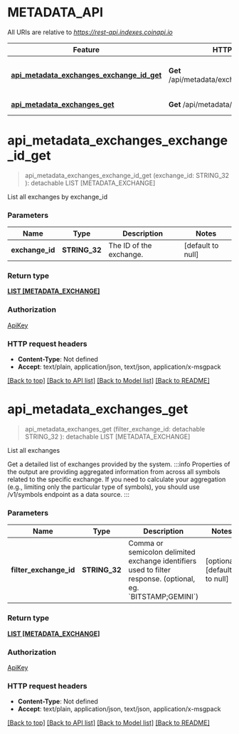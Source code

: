 # METADATA_API

All URIs are relative to *https://rest-api.indexes.coinapi.io*

Feature | HTTP request | Description
------------- | ------------- | -------------
[**api_metadata_exchanges_exchange_id_get**](METADATA_API.md#api_metadata_exchanges_exchange_id_get) | **Get** /api/metadata/exchanges/{exchange_id} | List all exchanges by exchange_id
[**api_metadata_exchanges_get**](METADATA_API.md#api_metadata_exchanges_get) | **Get** /api/metadata/exchanges | List all exchanges


# **api_metadata_exchanges_exchange_id_get**
> api_metadata_exchanges_exchange_id_get (exchange_id: STRING_32 ): detachable LIST [METADATA_EXCHANGE]


List all exchanges by exchange_id


### Parameters

Name | Type | Description  | Notes
------------- | ------------- | ------------- | -------------
 **exchange_id** | **STRING_32**| The ID of the exchange. | [default to null]

### Return type

[**LIST [METADATA_EXCHANGE]**](Metadata.Exchange.md)

### Authorization

[ApiKey](../README.md#ApiKey)

### HTTP request headers

 - **Content-Type**: Not defined
 - **Accept**: text/plain, application/json, text/json, application/x-msgpack

[[Back to top]](#) [[Back to API list]](../README.md#documentation-for-api-endpoints) [[Back to Model list]](../README.md#documentation-for-models) [[Back to README]](../README.md)

# **api_metadata_exchanges_get**
> api_metadata_exchanges_get (filter_exchange_id:  detachable STRING_32 ): detachable LIST [METADATA_EXCHANGE]


List all exchanges

Get a detailed list of exchanges provided by the system.                :::info  Properties of the output are providing aggregated information from across all symbols related to the specific exchange. If you need to calculate your aggregation (e.g., limiting only the particular type of symbols), you should use /v1/symbols endpoint as a data source.  :::


### Parameters

Name | Type | Description  | Notes
------------- | ------------- | ------------- | -------------
 **filter_exchange_id** | **STRING_32**| Comma or semicolon delimited exchange identifiers used to filter response. (optional, eg. &#x60;BITSTAMP;GEMINI&#x60;) | [optional] [default to null]

### Return type

[**LIST [METADATA_EXCHANGE]**](Metadata.Exchange.md)

### Authorization

[ApiKey](../README.md#ApiKey)

### HTTP request headers

 - **Content-Type**: Not defined
 - **Accept**: text/plain, application/json, text/json, application/x-msgpack

[[Back to top]](#) [[Back to API list]](../README.md#documentation-for-api-endpoints) [[Back to Model list]](../README.md#documentation-for-models) [[Back to README]](../README.md)


